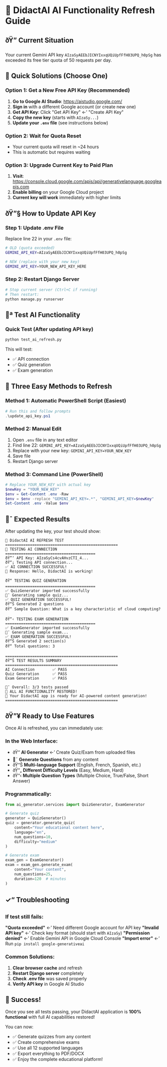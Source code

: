 ﻿# 🤖 DidactAI AI Functionality Refresh Guide

## ðŸ” Current Situation
Your current Gemini API key `AIzaSyAEEbJICNYIxxqUQiUpfFfH03UPQ_h0pSg` has exceeded its free tier quota of 50 requests per day.

## 🚀 Quick Solutions (Choose One)

### Option 1: Get a New Free API Key (Recommended)
1. **Go to Google AI Studio**: https://aistudio.google.com/
2. **Sign in** with a different Google account (or create new one)
3. **Get API Key**: Click "Get API Key" ←’ "Create API Key" 
4. **Copy the new key** (starts with `AIzaSy...`)
5. **Update your `.env` file** (see instructions below)

### Option 2: Wait for Quota Reset
- Your current quota will reset in ~24 hours
- This is automatic but requires waiting

### Option 3: Upgrade Current Key to Paid Plan
1. **Visit**: https://console.cloud.google.com/apis/api/generativelanguage.googleapis.com
2. **Enable billing** on your Google Cloud project
3. **Current key will work** immediately with higher limits

## ðŸ”§ How to Update API Key

### Step 1: Update .env File
Replace line 22 in your `.env` file:
```bash
# OLD (quota exceeded)
GEMINI_API_KEY=AIzaSyAEEbJICNYIxxqUQiUpfFfH03UPQ_h0pSg

# NEW (replace with your new key)
GEMINI_API_KEY=YOUR_NEW_API_KEY_HERE
```

### Step 2: Restart Django Server
```bash
# Stop current server (Ctrl+C if running)
# Then restart:
python manage.py runserver
```

## 🐧ª Test AI Functionality

### Quick Test (After updating API key)
```bash
python test_ai_refresh.py
```

This will test:
- ✅ API connection
- ✅ Quiz generation  
- ✅ Exam generation

## 🚀 Three Easy Methods to Refresh

### Method 1: Automatic PowerShell Script (Easiest)
```powershell
# Run this and follow prompts
.\update_api_key.ps1
```

### Method 2: Manual Edit
1. Open `.env` file in any text editor
2. Find line 22: `GEMINI_API_KEY=AIzaSyAEEbJICNYIxxqUQiUpfFfH03UPQ_h0pSg`
3. Replace with your new key: `GEMINI_API_KEY=YOUR_NEW_KEY`
4. Save file
5. Restart Django server

### Method 3: Command Line (PowerShell)
```powershell
# Replace YOUR_NEW_KEY with actual key
$newKey = "YOUR_NEW_KEY"
$env = Get-Content .env -Raw
$env = $env -replace "GEMINI_API_KEY=.*", "GEMINI_API_KEY=$newKey"
Set-Content .env -Value $env
```

## 🍎¯ Expected Results

After updating the key, your test should show:
```
🚀 DidactAI AI REFRESH TEST
==================================================
🤖 TESTING AI CONNECTION
========================================
ðŸ”‘ API Key: AIzaSyCs4cvAHvzCTI_4...
ðŸ“¡ Testing API connection...
✅ AI CONNECTION SUCCESSFUL!
🎉 Response: Hello, DidactAI is working!

ðŸ“ TESTING QUIZ GENERATION
========================================
✅ QuizGenerator imported successfully
🍎¯ Generating sample quiz...
✅ QUIZ GENERATION SUCCESSFUL!
ðŸ“Š Generated 2 questions
ðŸ“ Sample Question: What is a key characteristic of cloud computing?

ðŸ“‹ TESTING EXAM GENERATION
========================================
✅ ExamGenerator imported successfully
🍎¯ Generating sample exam...
✅ EXAM GENERATION SUCCESSFUL!
ðŸ“Š Generated 2 section(s)
ðŸ“ Total questions: 3

==================================================
ðŸ“Š TEST RESULTS SUMMARY
==================================================
AI Connection        ✅ PASS
Quiz Generation      ✅ PASS
Exam Generation      ✅ PASS

🍎¯ Overall: 3/3 tests passed
🎉 ALL AI FUNCTIONALITY RESTORED!
🚀 Your DidactAI app is ready for AI-powered content generation!
==================================================
```

## ðŸ”¥ Ready to Use Features

Once AI is refreshed, you can immediately use:

### In the Web Interface:
- ðŸ“ **AI Generator** ←’ Create Quiz/Exam from uploaded files
- 🍎¯ **Generate Questions** from any content
- ðŸ“Š **Multi-language Support** (English, French, Spanish, etc.)
- ðŸ”„ **Different Difficulty Levels** (Easy, Medium, Hard)
- ðŸ“‹ **Multiple Question Types** (Multiple Choice, True/False, Short Answer)

### Programmatically:
```python
from ai_generator.services import QuizGenerator, ExamGenerator

# Generate quiz
generator = QuizGenerator()
quiz = generator.generate_quiz(
    content="Your educational content here",
    language="en",
    num_questions=10,
    difficulty="medium"
)

# Generate exam  
exam_gen = ExamGenerator()
exam = exam_gen.generate_exam(
    content="Your content",
    num_questions=25,
    duration=120  # minutes
)
```

## ✓“ Troubleshooting

### If test still fails:

**"Quota exceeded"** ←’ Need different Google account for API key
**"Invalid API key"** ←’ Check key format (should start with `AIzaSy`)
**"Permission denied"** ←’ Enable Gemini API in Google Cloud Console
**"Import error"** ←’ Run `pip install google-generativeai`

### Common Solutions:
1. **Clear browser cache** and refresh
2. **Restart Django server** completely
3. **Check .env file** was saved properly
4. **Verify API key** in Google AI Studio

## 🎉 Success!

Once you see all tests passing, your DidactAI application is **100% functional** with full AI capabilities restored!

You can now:
- ✅ Generate quizzes from any content
- ✅ Create comprehensive exams  
- ✅ Use all 12 supported languages
- ✅ Export everything to PDF/DOCX
- ✅ Enjoy the complete educational platform!

